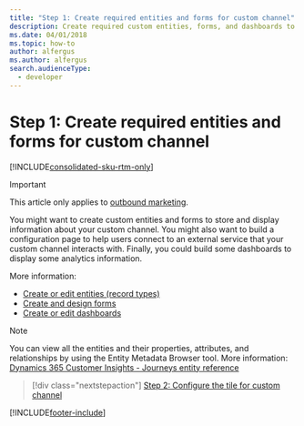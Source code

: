 ```yaml
---
title: "Step 1: Create required entities and forms for custom channel"
description: Create required custom entities, forms, and dashboards to store and display information about your custom channel in Dynamics 365 Customer Insights - Journeys.
ms.date: 04/01/2018
ms.topic: how-to
author: alfergus
ms.author: alfergus
search.audienceType: 
  - developer
---
```


# Step 1: Create required entities and forms for custom channel

[!INCLUDE[consolidated-sku-rtm-only](.././includes/consolidated-sku-rtm-only.md)]

> [!IMPORTANT]
> This article only applies to [outbound marketing](/dynamics365/marketing/user-guide).

You might want to create custom entities and forms to store and display information about your custom channel. You might also want to build a configuration page to help users connect to an external service that your custom channel interacts with. Finally, you could build some dashboards to display some analytics information.

More information:
- [Create or edit entities (record types)](/powerapps/maker/common-data-service/create-edit-entities)
- [Create and design forms](/powerapps/maker/model-driven-apps/create-design-forms)
- [Create or edit dashboards](/powerapps/maker/model-driven-apps/create-edit-dashboards)

> [!NOTE]
> You can view all the entities and their properties, attributes, and relationships by using the Entity Metadata Browser tool. More information: [Dynamics 365 Customer Insights - Journeys entity reference](marketing-entity-reference.md)

> [!div class="nextstepaction"]
> [Step 2: Configure the tile for custom channel](configure-tile-custom-channel.md)


[!INCLUDE[footer-include](.././includes/footer-banner.md)]
